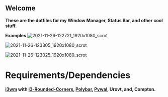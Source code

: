 ## Welcome
__These are the dotfiles for my Window Manager, Status Bar, and other cool stuff.__

__Examples__
![2021-11-26-122721_1920x1080_scrot](https://user-images.githubusercontent.com/59175293/143619689-af86d845-09b1-4469-b34d-c063124e5c65.png)

![2021-11-26-123305_1920x1080_scrot](https://user-images.githubusercontent.com/59175293/143620602-12c77812-9e28-461b-9732-63f7014f18d2.png)

![2021-11-26-123025_1920x1080_scrot](https://user-images.githubusercontent.com/59175293/143620085-8e28816a-a32f-4438-8f63-fef02ecb3814.png)

# Requirements/Dependencies
   __[i3wm](https://i3wm.org/) with [i3-Rounded-Corners](https://github.com/resloved/i3),
   [Polybar](https://polybar.github.io/),
   [Pywal](https://github.com/dylanaraps/pywal), Urxvt, and, Compton.__
